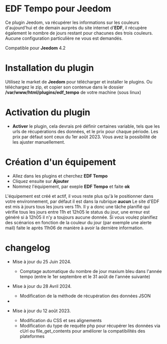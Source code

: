 # EDF Tempo pour Jeedom

Ce plugin Jeedom, va récupérer les informations sur les couleurs  d'aujourd'hui et de demain aurprès du site internet d'**EDF**, il récupère également le nombre de jours restant pour chacunes des trois couleurs.
Aucune configuration particulière ne vous est demandés.

Compatible pour **Jeedom** 4.2

# Installation du plugin

Utilisez le market de **Jeedom** pour télécharger et installer le plugins.
Ou téléchargez le zip, et copier son contenue dans le dossier **/var/www/html/plugins/edf_tempo** de votre machine (sous linux)

# Activation du plugin

* **Activer** le plugin, cela devrais pré définir certaines variable, tels que les urls de récupérations des données, et le prix pour chaque période. Les prix par défaut sont ceux du 1er août 2023. Vous avez la possibilité de les ajuster manuellement.

# Création d'un équipement

* Allez dans les plugins et cherchez **EDF Tempo**
* Cliquez ensuite sur **Ajouter**
* Nommez l'équipement, par exeple **EDF Tempo** et faite **ok**

L'équipement est créé et actif, il vous reste plus qu'à le positionner dans votre environnement, par défaut il est dans la rubrique **aucun**
Le site d'EDF est mis à jours tous les jours vers 11h. Il y a donc une tâche planifié qui vérifie tous les jours entre 11h et 12h05 le status du jour, une erreur est généré si à 12h05 il n'y a toujours aucune donnée.
Si vous voulez planifiez des scénarios en fonction de la couleur du jour (par exemple une alerte mail) faite le après 11h06 de manière à avoir la dernière information.

# changelog
* Mise à jour du 25 Juin 2024.
  - Comptage automatique du nombre de jour maxium bleu dans l'année tempo (entre le 1er septembre et le 31 août de l'année suivante)
  
* Mise à jour du 28 Avril 2024.
  - Modification de la méthode de récupération des données JSON
    
* 
* Mise à jour du 12 août 2023.
  - Modification du CSS et ses alignements
  - Modification du type de requête php pour récupérer les données via cUrl ou file_get_contents pour améliorer la compatibilités des plateformes
